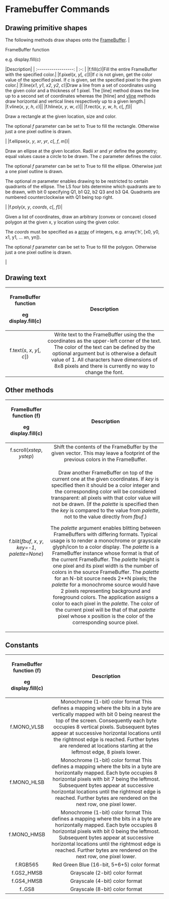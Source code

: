 # **Framebuffer Commands**
## **Drawing primitive shapes**
The following methods draw shapes onto the [FrameBuffer](https://docs.micropython.org/en/latest/library/framebuf.html#framebuf).
|<p> FrameBuffer function </p><p>  e.g. display.fill(c)  </p>|Description|
| :------------------: | :-: |
|f.fill(*c*)|Fill the entire FrameBuffer with the specified color.|
|f.pixel(*x*, *y*[, *c*])|If *c* is not given, get the color value of the specified pixel. If *c* is given, set the specified pixel to the given color.|
|f.line(*x1*, *y1*, *x2*, *y2*, *c*)|Draw a line from a set of coordinates using the given color and a thickness of 1 pixel. The [line] method draws the line up to a second set of coordinates whereas the [hline] and [vline](https://docs.micropython.org/en/latest/library/framebuf.html#framebuf.FrameBuffer.vline) methods draw horizontal and vertical lines respectively up to a given length.|
|f.vline(*x*, *y*, *h*, *c*)||
|f.hline(*x*, *y*, *w*, *c*)||
|f.rect(*x*, *y*, *w*, *h*, *c*[, *f*])|<p>Draw a rectangle at the given location, size and color.</p><p>The optional *f* parameter can be set to True to fill the rectangle. Otherwise just a one pixel outline is drawn.</p>|
|f.ellipse(*x*, *y*, *xr*, *yr*, *c*[, *f*, *m*])|<p>Draw an ellipse at the given location. Radii *xr* and *yr* define the geometry; equal values cause a circle to be drawn. The *c* parameter defines the color.</p><p>The optional *f* parameter can be set to True to fill the ellipse. Otherwise just a one pixel outline is drawn.</p><p>The optional *m* parameter enables drawing to be restricted to certain quadrants of the ellipse. The LS four bits determine which quadrants are to be drawn, with bit 0 specifying Q1, b1 Q2, b2 Q3 and b3 Q4. Quadrants are numbered counterclockwise with Q1 being top right.</p>|
|f.poly(*x*, *y*, *coords*, *c*[, *f*])|<p>Given a list of coordinates, draw an arbitrary (convex or concave) closed polygon at the given x, y location using the given color.</p><p>The *coords* must be specified as a [array](https://docs.micropython.org/en/latest/library/array.html#module-array) of integers, e.g. array('h', [x0, y0, x1, y1, ... xn, yn]).</p><p>The optional *f* parameter can be set to True to fill the polygon. Otherwise just a one pixel outline is drawn.</p>|

## **Drawing text**
|<p>FrameBuffer function</p><p>eg display.fill(c)</p>|Description|
| :-: | :-: |
|f.text(*s*, *x*, *y*[, *c*])|Write text to the FrameBuffer using the the coordinates as the upper-left corner of the text. The color of the text can be defined by the optional argument but is otherwise a default value of 1. All characters have dimensions of 8x8 pixels and there is currently no way to change the font.|
##
## **Other methods**
|<p>FrameBuffer function (f)</p><p>eg display.fill(c)</p>|Description|
| :-: | :-: |
|f.scroll(*xstep*, *ystep*)|Shift the contents of the FrameBuffer by the given vector. This may leave a footprint of the previous colors in the FrameBuffer.|
|f.blit(*fbuf*, *x*, *y*, *key=-1*, *palette=None*)|<p>Draw another FrameBuffer on top of the current one at the given coordinates. If *key* is specified then it should be a color integer and the corresponding color will be considered transparent: all pixels with that color value will not be drawn. (If the *palette* is specified then the *key* is compared to the value from *palette*, not to the value directly from *fbuf*.)</p><p>The *palette* argument enables blitting between FrameBuffers with differing formats. Typical usage is to render a monochrome or grayscale glyph/icon to a color display. The *palette* is a FrameBuffer instance whose format is that of the current FrameBuffer. The *palette* height is one pixel and its pixel width is the number of colors in the source FrameBuffer. The *palette* for an N-bit source needs 2\*\*N pixels; the *palette* for a monochrome source would have 2 pixels representing background and foreground colors. The application assigns a color to each pixel in the *palette*. The color of the current pixel will be that of that *palette* pixel whose x position is the color of the corresponding source pixel.</p>|

## **Constants**
|<p>FrameBuffer function (f)</p><p>eg display.fill(c)</p>|Description|
| :-: | :-: |
|f.MONO\_VLSB|Monochrome (1-bit) color format This defines a mapping where the bits in a byte are vertically mapped with bit 0 being nearest the top of the screen. Consequently each byte occupies 8 vertical pixels. Subsequent bytes appear at successive horizontal locations until the rightmost edge is reached. Further bytes are rendered at locations starting at the leftmost edge, 8 pixels lower.|
|f.MONO\_HLSB|Monochrome (1-bit) color format This defines a mapping where the bits in a byte are horizontally mapped. Each byte occupies 8 horizontal pixels with bit 7 being the leftmost. Subsequent bytes appear at successive horizontal locations until the rightmost edge is reached. Further bytes are rendered on the next row, one pixel lower.|
|f.MONO\_HMSB|Monochrome (1-bit) color format This defines a mapping where the bits in a byte are horizontally mapped. Each byte occupies 8 horizontal pixels with bit 0 being the leftmost. Subsequent bytes appear at successive horizontal locations until the rightmost edge is reached. Further bytes are rendered on the next row, one pixel lower.|
|f.RGB565|Red Green Blue (16-bit, 5+6+5) color format|
|f.GS2\_HMSB|Grayscale (2-bit) color format|
|f.GS4\_HMSB|Grayscale (4-bit) color format|
|f..GS8|Grayscale (8-bit) color format|

